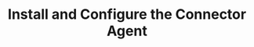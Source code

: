 ---
title: "Install and Configure the Connector Agent"
description: "Document I wrote for my position at BackOffice Associates (now Syniti) for their new Agent."
tags: ["HTTP", "RESTServer"]
link: "https://docs.google.com/document/d/17kJ1_MZq-1lF88HBjy8f0F98i9v7dLVg8hMd8oqsf_s/edit?usp=sharing"
weight: 3
draft: false
---
